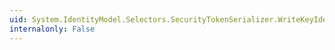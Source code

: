 ```yaml
---
uid: System.IdentityModel.Selectors.SecurityTokenSerializer.WriteKeyIdentifierClause(System.Xml.XmlWriter,System.IdentityModel.Tokens.SecurityKeyIdentifierClause)
internalonly: False
---
```

